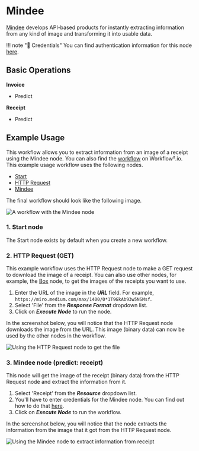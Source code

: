 # Mindee

[Mindee](https://mindee.com) develops API-based products for instantly extracting information from any kind of image and transforming it into usable data.

!!! note "🔑 Credentials"
    You can find authentication information for this node [here](/workflow/integrations/credentials/mindee/).


## Basic Operations

**Invoice**
- Predict


**Receipt**
- Predict


## Example Usage

This workflow allows you to extract information from an image of a receipt using the Mindee node. You can also find the [workflow](https://n8n.io/workflows/702) on Workflow².io. This example usage workflow uses the following nodes.
- [Start](/workflow/integrations/core-nodes/n8n-nodes-base.start/)
- [HTTP Request](/workflow/integrations/core-nodes/n8n-nodes-base.httpRequest/)
- [Mindee]()

The final workflow should look like the following image.

![A workflow with the Mindee node](/_images/integrations/nodes/mindee/workflow.png)

### 1. Start node

The Start node exists by default when you create a new workflow.


### 2. HTTP Request (GET)

This example workflow uses the HTTP Request node to make a GET request to download the image of a receipt. You can also use other nodes, for example, the [Box](/workflow/integrations/nodes/n8n-nodes-base.box/) node, to get the images of the receipts you want to use.

1. Enter the URL of the image in the ***URL*** field. For example, `https://miro.medium.com/max/1400/0*1T9GkAb93w5NSMsf`.
2. Select 'File' from the ***Response Format*** dropdown list.
3. Click on ***Execute Node*** to run the node.


In the screenshot below, you will notice that the HTTP Request node downloads the image from the URL. This image (binary data) can now be used by the other nodes in the workflow.

![Using the HTTP Request node to get the file](/_images/integrations/nodes/mindee/httprequest_node.png)


### 3. Mindee node (predict: receipt)

This node will get the image of the receipt (binary data) from the HTTP Request node and extract the information from it.
1. Select 'Receipt' from the ***Resource*** dropdown list.
2. You'll have to enter credentials for the Mindee node. You can find out how to do that  [here](/workflow/integrations/credentials/mindee/).
3. Click on ***Execute Node*** to run the workflow.

In the screenshot below, you will notice that the node extracts the information from the image that it got from the HTTP Request node.

![Using the Mindee node to extract information from receipt](/_images/integrations/nodes/mindee/mindee_node.png)




